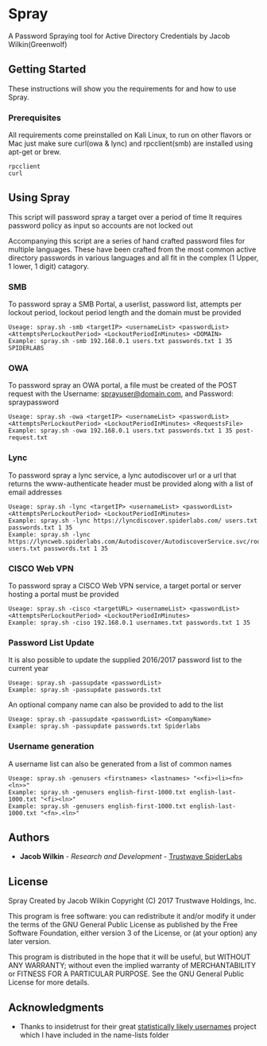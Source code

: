 # Spray

A Password Spraying tool for Active Directory Credentials by Jacob Wilkin(Greenwolf)

## Getting Started

These instructions will show you the requirements for and how to use Spray.

### Prerequisites

All requirements come preinstalled on Kali Linux, to run on other flavors or Mac
just make sure curl(owa & lync) and rpcclient(smb) are installed using apt-get or brew.

```
rpcclient
curl
```

## Using Spray

This script will password spray a target over a period of time
It requires password policy as input so accounts are not locked out

Accompanying this script are a series of hand crafted password files for 
multiple languages. These have been crafted from the most common active 
directory passwords in various languages and all fit in the complex 
(1 Upper, 1 lower, 1 digit) catagory. 

### SMB

To password spray a SMB Portal, a userlist, password list, attempts 
per lockout period, lockout period length and the domain must be provided

```
Useage: spray.sh -smb <targetIP> <usernameList> <passwordList> <AttemptsPerLockoutPeriod> <LockoutPeriodInMinutes> <DOMAIN>
Example: spray.sh -smb 192.168.0.1 users.txt passwords.txt 1 35 SPIDERLABS
```

### OWA

To password spray an OWA portal, a file must be created of the POST 
request with the Username: sprayuser@domain.com, and Password: spraypassword

```
Useage: spray.sh -owa <targetIP> <usernameList> <passwordList> <AttemptsPerLockoutPeriod> <LockoutPeriodInMinutes> <RequestsFile>
Example: spray.sh -owa 192.168.0.1 users.txt passwords.txt 1 35 post-request.txt
```

### Lync

To password spray a lync service, a lync autodiscover url or a url that 
returns the www-authenticate header must be provided along with a list of email addresses

```
Useage: spray.sh -lync <targetIP> <usernameList> <passwordList> <AttemptsPerLockoutPeriod> <LockoutPeriodInMinutes>
Example: spray.sh -lync https://lyncdiscover.spiderlabs.com/ users.txt passwords.txt 1 35
Example: spray.sh -lync https://lyncweb.spiderlabs.com/Autodiscover/AutodiscoverService.svc/root/oauth/user users.txt passwords.txt 1 35
```

### CISCO Web VPN

To password spray a CISCO Web VPN service, a target portal or server 
hosting a portal must be provided

```
Useage: spray.sh -cisco <targetURL> <usernameList> <passwordList> <AttemptsPerLockoutPeriod> <LockoutPeriodInMinutes>
Example: spray.sh -ciso 192.168.0.1 usernames.txt passwords.txt 1 35
```

### Password List Update

It is also possible to update the supplied 2016/2017 
password list to the current year

```
Useage: spray.sh -passupdate <passwordList>
Example: spray.sh -passupdate passwords.txt
```

An optional company name can also be provided to add to the list

```
Useage: spray.sh -passupdate <passwordList> <CompanyName>
Example: spray.sh -passupdate passwords.txt Spiderlabs
```

### Username generation

A username list can also be generated from a list of common names

```
Useage: spray.sh -genusers <firstnames> <lastnames> "<<fi><li><fn><ln>>"
Example: spray.sh -genusers english-first-1000.txt english-last-1000.txt "<fi><ln>"
Example: spray.sh -genusers english-first-1000.txt english-last-1000.txt "<fn>.<ln>"
```

## Authors

* **Jacob Wilkin** - *Research and Development* - [Trustwave SpiderLabs](https://github.com/SpiderLabs)

## License

Spray
Created by Jacob Wilkin
Copyright (C) 2017 Trustwave Holdings, Inc.
 
This program is free software: you can redistribute it and/or modify
it under the terms of the GNU General Public License as published by
the Free Software Foundation, either version 3 of the License, or
(at your option) any later version.

This program is distributed in the hope that it will be useful,
but WITHOUT ANY WARRANTY; without even the implied warranty of
MERCHANTABILITY or FITNESS FOR A PARTICULAR PURPOSE.  See the
GNU General Public License for more details.

## Acknowledgments

* Thanks to insidetrust for their great [statistically likely usernames](https://github.com/insidetrust/statistically-likely-usernames) project which I have included in the name-lists folder
